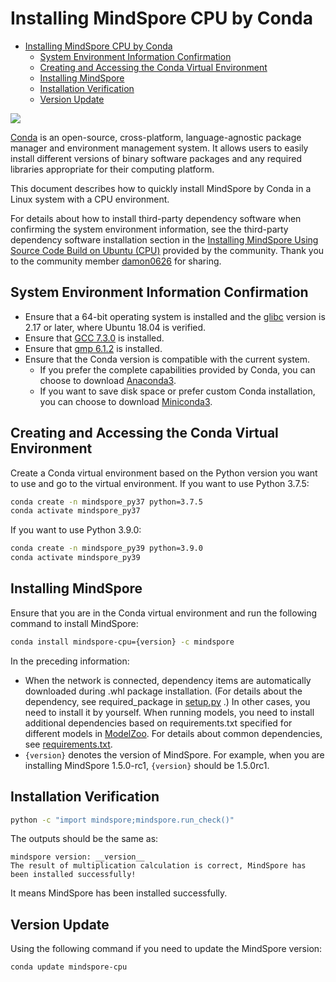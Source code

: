 # Installing MindSpore CPU by Conda

<!-- TOC -->

- [Installing MindSpore CPU by Conda](#installing-mindspore-cpu-by-conda)
    - [System Environment Information Confirmation](#system-environment-information-confirmation)
    - [Creating and Accessing the Conda Virtual Environment](#creating-and-accessing-the-conda-virtual-environment)
    - [Installing MindSpore](#installing-mindspore)
    - [Installation Verification](#installation-verification)
    - [Version Update](#version-update)

<!-- /TOC -->

<a href="https://gitee.com/mindspore/docs/blob/master/install/mindspore_cpu_install_conda.md" target="_blank"><img src="https://gitee.com/mindspore/docs/raw/master/resource/_static/logo_source_en.png"></a>

[Conda](https://docs.conda.io/en/latest/) is an open-source, cross-platform, language-agnostic package manager and environment management system. It allows users to easily install different versions of binary software packages and any required libraries appropriate for their computing platform.

This document describes how to quickly install MindSpore by Conda in a Linux system with a CPU environment.

For details about how to install third-party dependency software when confirming the system environment information, see the third-party dependency software installation section in the [Installing MindSpore Using Source Code Build on Ubuntu (CPU)](https://www.mindspore.cn/news/newschildren?id=365) provided by the community. Thank you to the community member [damon0626](https://gitee.com/damon0626) for sharing.

## System Environment Information Confirmation

- Ensure that a 64-bit operating system is installed and the [glibc](https://www.gnu.org/software/libc/) version is 2.17 or later, where Ubuntu 18.04 is verified.
- Ensure that [GCC 7.3.0](http://ftp.gnu.org/gnu/gcc/gcc-7.3.0/gcc-7.3.0.tar.gz) is installed.
- Ensure that [gmp 6.1.2](https://gmplib.org/download/gmp/gmp-6.1.2.tar.xz) is installed.
- Ensure that the Conda version is compatible with the current system.
    - If you prefer the complete capabilities provided by Conda, you can choose to download [Anaconda3](https://repo.anaconda.com/archive/).
    - If you want to save disk space or prefer custom Conda installation, you can choose to download [Miniconda3](https://repo.anaconda.com/miniconda/).

## Creating and Accessing the Conda Virtual Environment

Create a Conda virtual environment based on the Python version you want to use and go to the virtual environment.
If you want to use Python 3.7.5:

```bash
conda create -n mindspore_py37 python=3.7.5
conda activate mindspore_py37
```

If you want to use Python 3.9.0:

```bash
conda create -n mindspore_py39 python=3.9.0
conda activate mindspore_py39
```

## Installing MindSpore

Ensure that you are in the Conda virtual environment and run the following command to install MindSpore:

```bash
conda install mindspore-cpu={version} -c mindspore
```

In the preceding information:

- When the network is connected, dependency items are automatically downloaded during .whl package installation. (For details about the dependency, see required_package in [setup.py](https://gitee.com/mindspore/mindspore/blob/master/setup.py) .) In other cases, you need to install it by yourself. When running models, you need to install additional dependencies based on requirements.txt specified for different models in [ModelZoo](https://gitee.com/mindspore/models/blob/master). For details about common dependencies, see [requirements.txt](https://gitee.com/mindspore/mindspore/blob/master/requirements.txt).  
- `{version}` denotes the version of MindSpore. For example, when you are installing MindSpore 1.5.0-rc1, `{version}` should be 1.5.0rc1.

## Installation Verification

```bash
python -c "import mindspore;mindspore.run_check()"
```

The outputs should be the same as:

```text
mindspore version: __version__
The result of multiplication calculation is correct, MindSpore has been installed successfully!
```

It means MindSpore has been installed successfully.

## Version Update

Using the following command if you need to update the MindSpore version:

```bash
conda update mindspore-cpu
```
